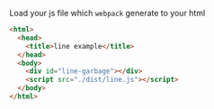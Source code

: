 
Load your js file which `webpack` generate to your html

```html
<html>
  <head>
    <title>line example</title>
  </head>
  <body>
    <div id="line-garbage"></div>
    <script src="./dist/line.js"></script>
  </body>
</html>
```
